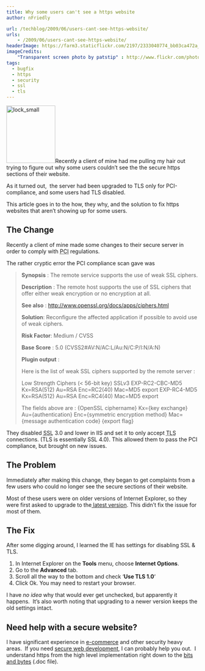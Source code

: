 ```yaml
---
title: Why some users can't see a https website
author: nFriedly

url: /techblog/2009/06/users-cant-see-https-website/
urls:
    - /2009/06/users-cant-see-https-website/
headerImage: https://farm3.staticflickr.com/2197/2333040774_bb03ca472a_b.jpg
imageCredits: 
	"Transparent screen photo by patstip" : http://www.flickr.com/photos/24468787@N05/2333040774/
tags:
  - bugfix
  - https
  - security
  - ssl
  - tls
---
```

<img class="alignleft size-thumbnail wp-image-41" title="lock_small" src="/techblog/wp-content/uploads/2009/06/lock_small-128x150.jpg" alt="lock_small" width="128" height="150" />Recently a client of mine had me pulling my hair out trying to figure out why some users couldn&#8217;t see the the secure https sections of their website.

As it turned out,  the server had been upgraded to TLS only for PCI-compliance, and some users had TLS disabled.

This article goes in to the how, they why, and the solution to fix https websites that aren&#8217;t showing up for some users.

<!--more-->

## The Change

Recently a client of mine made some changes to their secure server in order to comply with <acronym title="Payment Card Industry">PCI</acronym> regulations.

The rather cryptic error the PCI compliance scan gave was

> **Synopsis** : The remote service supports the use of weak SSL ciphers.
>
> **Description** : The remote host supports the use of SSL ciphers that offer either weak encryption or no encryption at all.
>
> **See also** : http://www.openssl.org/docs/apps/ciphers.html
>
> **Solution**: Reconfigure the affected application if possible to avoid use of weak ciphers.
>
> **Risk Factor**: Medium  / CVSS
>
> **Base Score** : 5.0 (CVSS2#AV:N/AC:L/Au:N/C:P/I:N/A:N)
>
> **Plugin output** :
>
> Here is the list of weak SSL ciphers supported by the remote server :
>
> Low Strength Ciphers (&lt; 56-bit key) SSLv3 EXP-RC2-CBC-MD5 Kx=RSA(512) Au=RSA Enc=RC2(40) Mac=MD5 export EXP-RC4-MD5 Kx=RSA(512) Au=RSA Enc=RC4(40) Mac=MD5 export
>
> The fields above are : {OpenSSL ciphername} Kx={key exchange} Au={authentication} Enc={symmetric encryption method} Mac={message authentication code} {export flag}</pre>

They disabled <acronym title="Secure Socket Layer">SSL</acronym> 3.0 and lower in IIS and set it to only accept <acronym title="Transport Layer Security">TLS</acronym> connections. (TLS is essentially SSL 4.0). This allowed them to pass the PCI compliance, but brought on new issues.

## The Problem

Immediately after making this change, they began to get complaints from a few users who could no longer see the secure sections of their website.

Most of these users were on older versions of Internet Explorer, so they were first asked to upgrade to the<a rel="nofollow" href="http://www.microsoft.com/windows/internet-explorer/"> latest version</a>. This didn&#8217;t fix the issue for most of them.

## The Fix

After some digging around, I learned the IE has settings for disabling SSL & TLS.

1.  In Internet Explorer on the **Tools** menu, choose **Internet Options**.
2.  Go to the **Advanced** tab.
3.  Scroll all the way to the bottom and check &#8216;**Use <span class="il">TLS</span> 1.0**&#8216;
4.  Click Ok. You may need to restart your browser.

I have *no idea* why that would ever get unchecked, but apparently it happens.  It&#8217;s also worth noting that upgrading to a newer version keeps the old settings intact.

## Need help with a secure website?

I have significant experience in [e-commerce][1] and other security heavy areas.  If you need [secure web development][1], I can probably help you out.  I understand https from the high level implementation right down to the [bits and bytes][2] (.doc file).

 [1]: /portfolio
 [2]: /stuff/Nathan_Friedly_SSL_TLS.doc
